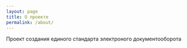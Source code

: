 ```yaml
---
layout: page
title: О проекте
permalink: /about/
---
```

Проект создания единого стандарта электроного документооборота
